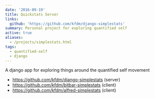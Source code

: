 ```yaml
---
date: '2016-09-19'
title: Quickstats Server
links:
  github: 'https://github.com/kfdm/django-simplestats'
summary: Personal project for exploring quantified self
active: true
aliases:
  - /projects/simplestats.html
tags:
  - quantified-self
  - django
---
```


A django app for exploring things around the quantified self movement

- <https://github.com/kfdm/django-simplestats> (server)
- <https://github.com/kfdm/bitbar-simplestats> (client)
- <https://github.com/kfdm/alfred-simplestats> (client)
